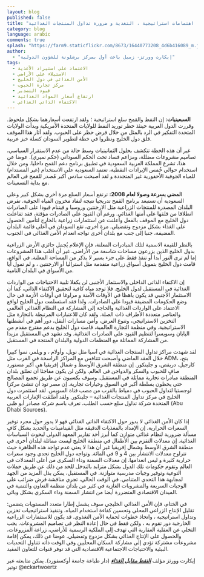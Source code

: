 ```yaml
---
layout: blog
published: false
title: "الأمن الغذائي الخليجي: اهتمامات استراتيجية ، التغذية و ضرورة تداول المنتجات الغذائية "
category: blog
language: arabic
comments: true
splash: "https://farm9.staticflickr.com/8673/16440773208_4d6b416089_m.jpg"
author: 
  - "إيكارت وورتز- زميل باحث أول بمركز برشلونة للشؤون الدولية"
tags: 
  - الاعتماد علي استيراد الأغذية
  - الاستيلاء علي الأراضي
  - الأمن الغذائي في دول الخليج
  - مركز تجارة الحبوب
  - قيود التصدير
  - ارتفاع أسعار المواد الغذائية
  - الاكتفاء الذاتي الغذائي
---
```


**السبعينيات:** إن النفط والقمح سلع استراتيجية ؛ ولقد ارتفعت أسعارهما بشكل ملحوظ. وقررت الدول العربية حينئذ حظر توريد النفط للولايات المتحدة الأمريكية  وبدأت الولايات المتحدة التفكير في الرد بالمثل من خلال فرض حظر على الحبوب.  ولقد أثار هذا الموقف قلق دول الخليج ونظروا في خطة لتطوير السودان كسلة خبز عربية.
<!-- more -->

غير أن هذه الخطة تتكشف بحلول الثمانينيات وسط حالة من عدم الاستقرار السياسي، تصاميم مشروعات مضللة، ومزاعم فساد تحت الحكم السوداني (حكم نميري). عوضا عن هذا، تشرع المملكة العربية السعودية في تطبيق برنامج دعم القمح داخليا. ومن خلال استخدام حوالي خُمس الإيرادات النفطية، تعتمد السعودية على الاستخدام (غير المستدام) للمياه الجوفية الأحفورية غير المتجددة و لقد أصبحت سادس أكبر مُصدر للقمح في العالم مع بداية التسعينات. 

ا**لمضي بسرعة وصولا لعام 2008:** ترتفع أسعار السلع مرة أخري بشكل كبير وعلى السعودية أن تستبعد برنامج القمح تدريجيا نتيجة لنفاد مخزون المياه الجوفية.  تفرض البلدان المصدرة للمنتجات الزراعية مثل الارجنتين وروسيا و فيتنام قيودا على الصادرات انطلاقا من قلقها على أمنها الغذائي. ورغم أن القيود على الصادرات مؤقتة، فقد تفاعلت دول الخليج مع الموقف بالفعل وأعلنت عن استثمارات زراعية بالخارج لتأمين الحصول على الغذاء بشكل مزدوج وتفضيلي. مرة أخرى، تقع السودان في أعلى قائمة البلدان المضيفة، جنبا إلى جنب مع بلدان أخرى تواجه انعدام الأمن الغذائي في الجنوب. 

بالنظر للقيمة الاسمية لتلك المبادرات المعلنة، فإن الإعلام يُجمل حائزي الأرض الزراعية بدول الخليج الذين يزرعون مساحات شاسعة من الأراضي. غير أن أغلب هذا المشروعات إما لم ترى النور أبدا أو تنفذ فقط على جزء يسير لا يذكر من المساحة المعلنة.  في الواقع، قامت دول الخليج بتمويل أسواق زراعية متقدمة مثل استراليا أو الارجنتين ، و لم تمول أيا من الأسواق في البلدان النامية.  

إن الاكتفاء الذاتي الداخلي والاستثمار الأجنبي لن يكفلا تلبية الاحتياجات من الواردات الغذائية في المستقبل لدول الخليج.  فلا توجد مياه كافية لتحقيق الاكتفاء الذاتي، كما أن الاستثمار الأجنبي قد يكون باهظا في الأوقات الآمنة و مراوغا في أوقات الأزمة في حال وضع الحكومات المضيفة قيودا على الصادرات. ولذا فقد استسلمت دول الخليج لواقع الاعتماد على الواردات الغذائية والحاجة إلى المشاركة في النظام الغذائي العالمي والعناصر متعددة الأطراف ذات الصلة. ولقد كان للاعتبارات المرتبطة بالتجارة مثل التخزين الاستراتيجي، وتنوع العرض، وأمن مسارات النقل، دور أهم في أنشطتها الاستراتيجية.  وفي منظمة التجارة العالمية، قامت دول الخليج بدعم مقترح مقدم من اليابان وسويسرا لتنظيم القيود على الصادرات الغذائية.  وقد نشهد في المستقبل مزيدا من المشاركة المماثلة مع المنظمات الدولية والبلدان المنتجة في المستقبل.  

لقد شهدت مراكز تداول المنتجات الغذائية في آسيا مثل نوبل، وأولام ، و ويلمر، نموا كبيرا خلال العقد الماضي وأصبحت تتنافس مع المراكز الراسخة في الغرب مثل ADM، بنج، كارجيل، دريفص، و جلينكور. إن منطقة الشرق الأوسط و شمال إفريقيا هي أكبر مستورد صافٍ للحبوب والسكر والدواجن في العالم.  ولكن لن يكون مفاجئا أن تطلق بلدان المنطقة مبادرات تجارية مماثلة في المستقبل.  وسوف يكسبون عن طريق تجميع  المصالح حتى يحظون بسلطة أكبر في السوق وخيارات تجارية. إن مصر تود أن تنشئ مركزا لوجستيا لتداول الحبوب في دمياط بالقرب من مصب قناة السويس.  لقد استثمرت دول الخليج في مركز تداول المنتجات الغذائية – جلينكور.  ولقد أطلقت الإمارات العربية المتحدة شركة تداول سلع حسب الطلب، تعرف باسم شركة مصادر    أبو ظبي (Abu Dhabi Sources).

إذا كان الأمن الغذائي لا يدور حول الاكتفاء الذاتي الغذائي فهو لا يدور حول مجرد توفير السعرات الحرارية.  إن الإمداد بالمغذيات الدقيقة مثل الفيتامينات  والحديد بشكل كافٍ مسألة ضرورية لنظام غذائي متوازن كما أبرز أحد تقارير المعهد الدولي لبحوث السياسات الغذائية. إن معدلات التقزم بين الأطفال في منطقة الخليج ليست مماثلة لبلدان أخرى في منطقة الشرق الأوسط وشمال إفريقيا غير أن هذا لا يعني عدم تواجد هذه الظاهرة حيث تتراوح معدلات الانتشار بين 4 و 9 في المائة.  وتواجه دول الخليج تحدي وجود سعرات حرارية كثيرة و ليس انعدامها. إن  معدلات السمنة وداء السكري من أعلى المعدلات في العالم وتقوم حكومات تلك الدول بشكل متزايد 
بالتدخل للحد من ذلك عن طريق حملات التوعية وتوفير وجبات مدرسية متوازنة.  في المستقبل، يمكن بذل المزيد من الجهد لمجابهة هذا التحدي المتنامي.  في الوقت الحالي، تجري مناقشة فرض ضرائب على الوجبات السريعة والمشروبات الغازية في كثير من بلدان منظمة التعاون والتنمية في الميدان الاقتصادي المتضررة أيضا من انتشار السمنة وداء السكري بشكل وبائي.

في الختام، فإن الأمن الغذائي الخليجي سوف يشمل إطارا متعدد المستويات يتضمن: تقليل الإنتاج الزراعي المحلي وتحسين كفاءة استخدام المياه، وتنفيذ استراتيجيات تخزين وتداول استراتيجية ، واتخاذ  خطوات لحماية الأمن التغذوي. قد يكون للاستثمارات الزراعية الخارجية دور تقوم به ، ولكن فقط في حال إعادة النظر في تصاميم المشروعات.  يجب التخلي عن العقلية  العقارية  التي تهدف إلى الملكية الرسمية للأراضي، زراعة المزروعات، والحصول على الإنتاج الغذائي بشكل مزدوج وتفضيلي. عوضا عن ذلك، يمكن إقامة مشروعات مشتركة  تؤدي إلى مشاركة السكان المحليين وفي الوقت ذاته تتناول التحديات البيئية والاحتياجات الاجتماعية الاقتصادية التي قد توفر قنوات للتعاون المفيد.


إيكارت وورتز  مؤلف [**_النفط مقابل الغذاء_**](http://ukcatalogue.oup.com/product/9780199659487.do) (دار طباعة جامعة أوكسفورد). يمكن متابعته عبر توتير @eckartwoertz